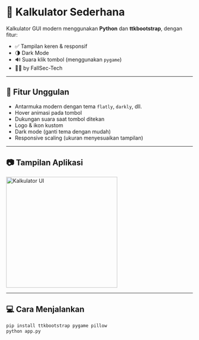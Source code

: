 # 🧮 Kalkulator Sederhana

Kalkulator GUI modern menggunakan **Python** dan **ttkbootstrap**, dengan fitur:
- ✅ Tampilan keren & responsif
- 🌗 Dark Mode
- 🔊 Suara klik tombol (menggunakan `pygame`)
- 👨‍💻 by FallSec-Tech

---

## 🚀 Fitur Unggulan
- Antarmuka modern dengan tema `flatly`, `darkly`, dll.
- Hover animasi pada tombol
- Dukungan suara saat tombol ditekan
- Logo & ikon kustom
- Dark mode (ganti tema dengan mudah)
- Responsive scaling (ukuran menyesuaikan tampilan)

---

## 📷 Tampilan Aplikasi

<img src="Asset/screenshot.png" alt="Kalkulator UI" width="300"/>

---

## 💻 Cara Menjalankan

```bash
pip install ttkbootstrap pygame pillow
python app.py

